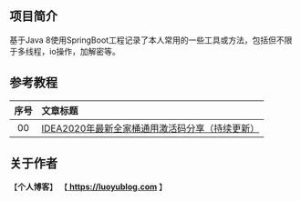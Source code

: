## 项目简介
基于Java 8使用SpringBoot工程记录了本人常用的一些工具或方法，包括但不限于多线程，io操作，加解密等。

## 参考教程
|序号|文章标题|
|:---:|:---|
|00|[IDEA2020年最新全家桶通用激活码分享（持续更新）](https://luoyublog.com/article/37)|

## 关于作者
【<b>个人博客</b>】    【<b><a href="https://luoyublog.com"> https://luoyublog.com </a></b>】<br/>
